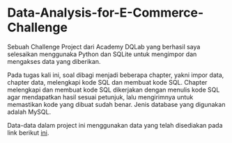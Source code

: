 # Data-Analysis-for-E-Commerce-Challenge

Sebuah Challenge Project dari Academy DQLab yang berhasil saya selesaikan menggunaka Python dan SQLite untuk mengimpor dan mengakses data yang diberikan.

Pada tugas kali ini, soal dibagi menjadi beberapa chapter, yakni impor data, chapter data, melengkapi kode SQL dan membuat kode SQL.
Chapter melengkapi dan membuat kode SQL dikerjakan dengan menulis kode SQL agar mendapatkan hasil sesuai petunjuk, lalu mengirimnya untuk memastikan kode yang dibuat sudah benar. Jenis database yang digunakan adalah MySQL.

Data-data dalam project ini menggunakan data yang telah disediakan pada link berikut [ini](https://dqlab-dataset.s3-ap-southeast-1.amazonaws.com/dataset+lomba+4+sept+2020.zip).
